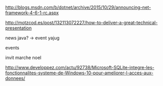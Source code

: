 
http://blogs.msdn.com/b/dotnet/archive/2015/10/29/announcing-net-framework-4-6-1-rc.aspx

http://motzcod.es/post/132113072227/how-to-deliver-a-great-technical-presentation

news java? -> event yajug

events

invit marche noel

http://www.developpez.com/actu/92738/Microsoft-SQLite-integre-les-fonctionnalites-systeme-de-Windows-10-pour-ameliorer-l-acces-aux-donnees/
